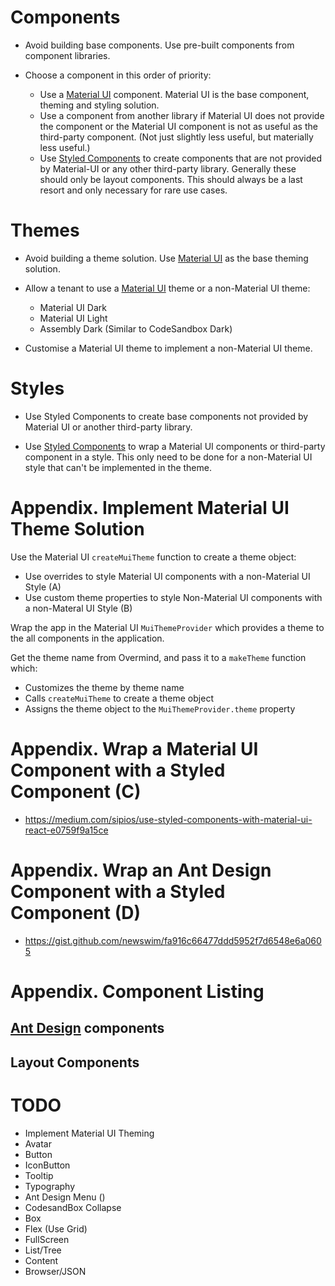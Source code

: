 # Components

- Avoid building base components. Use pre-built components from component libraries.
- Choose a component in this order of priority:

  - Use a [Material UI](https://material-ui.com) component. Material UI is the base component, theming and styling solution.
  - Use a component from another library if Material UI does not provide the component or the Material UI component is not as useful as the third-party component. (Not just slightly less useful, but materially less useful.)
  - Use [Styled Components](https://styled-components.com/) to create components that are not provided by Material-UI or any other third-party library. Generally these should only be layout components. This should always be a last resort and only necessary for rare use cases.

# Themes

- Avoid building a theme solution. Use [Material UI](https://material-ui.com) as the base theming solution.

- Allow a tenant to use a [Material UI](https://material-ui.com) theme or a non-Material UI theme:
  - Material UI Dark
  - Material UI Light
  - Assembly Dark (Similar to CodeSandbox Dark)
- Customise a Material UI theme to implement a non-Material UI theme.

# Styles

- Use Styled Components to create base components not provided by Material UI or another third-party library.

- Use [Styled Components](https://styled-components.com/) to wrap a Material UI components or third-party component in a style. This only need to be done for a non-Material UI style that can't be implemented in the theme.

# Appendix. Implement Material UI Theme Solution

Use the Material UI `createMuiTheme` function to create a theme object:

- Use overrides to style Material UI components with a non-Material UI Style (A)
- Use custom theme properties to style Non-Material UI components with a non-Materal UI Style (B)

Wrap the app in the Material UI `MuiThemeProvider` which provides a theme to the all components in the application.

Get the theme name from Overmind, and pass it to a `makeTheme` function which:

- Customizes the theme by theme name
- Calls `createMuiTheme` to create a theme object
- Assigns the theme object to the `MuiThemeProvider.theme` property

# Appendix. Wrap a Material UI Component with a Styled Component (C)

- https://medium.com/sipios/use-styled-components-with-material-ui-react-e0759f9a15ce

# Appendix. Wrap an Ant Design Component with a Styled Component (D)

- https://gist.github.com/newswim/fa916c66477ddd5952f7d6548e6a0605

# Appendix. Component Listing

## [Ant Design](https://ant.design/) components

## Layout Components

# TODO

- Implement Material UI Theming
- Avatar
- Button
- IconButton
- Tooltip
- Typography
- Ant Design Menu ()
- CodesandBox Collapse
- Box
- Flex (Use Grid)
- FullScreen
- List/Tree
- Content
- Browser/JSON
